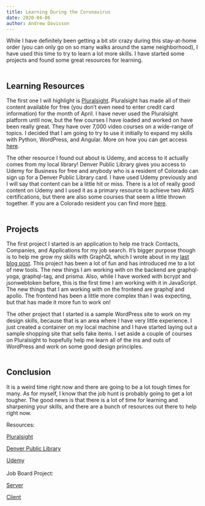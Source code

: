```yaml
---
title: Learning During the Coronavirus
date: 2020-04-06
author: Andrew Davisson
---
```


While I have definitely been getting a bit stir crazy during this stay-at-home order (you can only go on so many walks around the same neighborhood), I have used this time to try to learn a lot more skills. I have started some projects and found some great resources for learning.
<br><br>

## Learning Resources

The first one I will highlight is [Pluralsight](https://www.pluralsight.com/). Pluralsight has made all of their content available for free (you don’t even need to enter credit card information) for the month of April. I have never used the Pluralsight platform until now, but the few courses I have loaded and worked on have been really great. They have over 7,000 video courses on a wide-range of topics. I decided that I am going to try to use it initially to expand my skills with Python, WordPress, and Angular. More on how you can get access [here](https://www.pluralsight.com/product/skills/individuals).

The other resource I found out about is Udemy, and access to it actually comes from my local library! Denver Public Library gives you access to Udemy for Business for free and anybody who is a resident of Colorado can sign up for a Denver Public Library card. I have used Udemy previously and I will say that content can be a little hit or miss. There is a lot of really good content on Udemy and I used it as a primary resource to achieve two AWS certifications, but there are also some courses that seem a little thrown together. If you are a Colorado resident you can find more [here](https://www.denverlibrary.org/blog/technology/janet/hello-udemy-learning).
<br><br>

## Projects

The first project I started is an application to help me track Contacts, Companies, and Applications for my job search. It’s bigger purpose though is to help me grow my skills with GraphQL which I wrote about in my [last blog post](https://staging-andrewdavisson.netlify.app/blog/graphql-a-better-api/). This project has been a lot of fun and has introduced me to a lot of new tools. The new things I am working with on the backend are graphql-yoga, graphql-tag, and prisma. Also, while I have worked with bcrypt and jsonwebtoken before, this is the first time I am working with it in JavaScript. The new things that I am working with on the frontend are graphql and apollo. The frontend has been a little more complex than I was expecting, but that has made it more fun to work on!

The other project that I started is a sample WordPress site to work on my design skills, because that is an area where I have very little experience. I just created a container on my local machine and I have started laying out a sample shopping site that sells fake items. I set aside a couple of courses on Pluralsight to hopefully help me learn all of the ins and outs of WordPress and work on some good design principles.
<br><br>

## Conclusion

It is a weird time right now and there are going to be a lot tough times for many. As for myself, I know that the job hunt is probably going to get a lot tougher. The good news is that there is a lot of time for learning and sharpening your skills, and there are a bunch of resources out there to help right now.

Resources:

[Pluralsight](https://www.pluralsight.com/product/skills/individuals)

[Denver Public Library](https://www.denverlibrary.org/blog/technology/janet/hello-udemy-learning)

[Udemy](https://www.udemy.com/)
<br><br>
Job Board Project:

[Server](https://github.com/adavisson/job-board-server)

[Client](https://github.com/adavisson/job-board-client)
